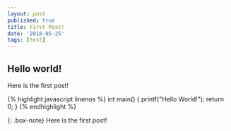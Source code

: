 ```yaml
---
layout: post
published: true
title: First Post!
date: '2018-05-25'
tags: [test]
---
```

## Hello world!

Here is the first post!

{% highlight javascript linenos %}
int main() {
  printf("Hello World!");
  return 0;
}
{% endhighlight %}

{: .box-note}
Here is the first post!


